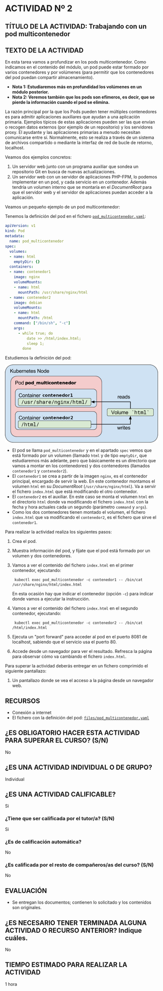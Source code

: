 # ACTIVIDAD Nº 2

## TÍTULO DE LA ACTIVIDAD: Trabajando con un pod multicontenedor

## TEXTO DE LA ACTIVIDAD

En esta tarea vamos a profundizar en los pods multicontenedor. Como indicamos en el contenido del módulo, un pod puede estar formado por varios contenedores y por volúmenes (para permitir que los contenedores del pod puedan compartir almacenamiento). 

* **Nota 1: Estudiaremos más en profundidad los volúmenes en un módulo posterior.** 
* **Nota 2: Veremos también que los pods son efímeros, es decir, que se pierde la información cuando el pod se elimina.**

La razón principal por la que los Pods pueden tener múltiples contenedores es para admitir aplicaciones auxiliares que ayudan a una aplicación primaria. Ejemplos típicos de estas aplicaciones pueden ser las que envían o recogen datos externos (por ejemplo de un repositorio) y los servidores proxy. El ayudante y las aplicaciones primarias a menudo necesitan comunicarse entre sí. Normalmente, esto se realiza a través de un sistema de archivos compartido o mediante la interfaz de red de bucle de retorno, localhost.

Veamos dos ejemplos concretos:

1. Un servidor web junto con un programa auxiliar que sondea un repositorio Git en busca de nuevas actualizaciones.
2. Un  servidor  web con un servidor de aplicaciones PHP-FPM, lo podemos implementar  en un pod, y cada servicio en un contenedor. Además tendría un volumen interno que se montaría en el *DocumentRoot* para que el servidor web y el servidor de aplicaciones puedan acceder a la aplicación.

Veamos un pequeño ejemplo de un pod multicontenedor:

Tenemos la definición del pod en el fichero [`pod_multicontenedor.yaml`](files/pod_multicontenedor.yaml):

```yaml
apiVersion: v1
kind: Pod
metadata:
  name: pod_multicontenedor
spec:
  volumes:
  - name: html
    emptyDir: {}
  containers:
  - name: contenedor1
    image: nginx
    volumeMounts:
    - name: html
      mountPath: /usr/share/nginx/html
  - name: contenedor2
    image: debian
    volumeMounts:
    - name: html
      mountPath: /html
    command: ["/bin/sh", "-c"]
    args:
      - while true; do
          date >> /html/index.html;
          sleep 1;
        done
```

Estudiemos la definición del pod:

![pod_multicontenedor](img/pod_multicontenedor.png)

* El pod se llama `pod_multicontenedor` y en el apartado `spec` vemos que está formado por un volumen (llamado `html` y de tipo `emptyDir`, que estudiaremos más adelante, pero que básicamente es un directorio que vamos a montar en los contenedores) y dos contenedores (llamados `contenedor1` y `contenedor2`).
* El `contenedor1` se crea a partir de la imagen `nginx`, es el contenedor principal, encargado de servir la web. En este contenedor montamos el volumen `html` en su *DocumentRoot* (`/usr/share/nginx/html`). Va a servir el fichero `index.html` que está modificando el otro contenedor.
* El `contenedor2` es el auxiliar. En este caso se monta el volumen `html` en el directorio `html` donde va modificando el fichero `index.html` con la fecha y hora actuales cada un segundo (parámetro `command` y `args`). 
* Como los dos contenedores tienen montado el volumen, el fichero `index.html` que va modificando el `contenedor2`, es el fichero que sirve el `contenedor1`.

Para realizar la actividad realiza los siguientes pasos:

1. Crea el pod.
2. Muestra información del pod, y fíjate que el pod está formado por un volumen y dos contenedores.
3. Vamos a ver el contenido del fichero `index.html` en el primer contenedor, ejecutando:

        kubectl exec pod_multicontenedor -c contenedor1 -- /bin/cat /usr/share/nginx/html/index.html

    En esta ocasión hay que indicar el contenedor (opción `-c`) para indicar donde vamos a ejecutar la instrucción.
4. Vamos a ver el contenido del fichero `index.html` en el segundo contenedor, ejecutando:

        kubectl exec pod_multicontenedor -c contenedor2 -- /bin/cat /html/index.html
5. Ejecuta un "port forward" para acceder al pod en el puerto 8081 de localhost, sabiendo que el servicio usa el puerto 80.
6. Accede desde un navegador para ver el resultado. Refresca la página para observar cómo va cambiando el fichero `index.html`.

Para superar la actividad deberás entregar en un fichero comprimido el siguiente pantallazo:

1. Un pantallazo donde se vea el acceso a la página desde un navegador web.

## RECURSOS

* Conexión a internet
* El fichero con la definición del pod: [`files/pod_multicontenedor.yaml`](pod_multicontenedor.yaml)

## ¿ES OBLIGATORIO HACER ESTA ACTIVIDAD PARA SUPERAR EL CURSO? (S/N)

No

## ¿ES UNA ACTIVIDAD INDIVIDUAL O DE GRUPO?

Individual

## ¿ES UNA ACTIVIDAD CALIFICABLE?

Si

### ¿Tiene que ser calificada por el tutor/a? (S/N) 

Si

### ¿Es de calificación automática?

No

### ¿Es calificada por el resto de compañeros/as del curso? (S/N)

No

## EVALUACIÓN

* Se entregan los documentos; contienen lo solicitado y los contenidos son originales.

## ¿ES NECESARIO TENER TERMINADA ALGUNA ACTIVIDAD O RECURSO ANTERIOR? Indique cuáles.

No

## TIEMPO ESTIMADO PARA REALIZAR LA ACTIVIDAD

1 hora